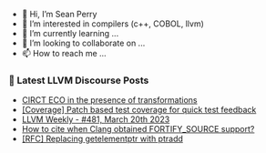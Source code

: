 - 👋 Hi, I’m Sean Perry
- 👀 I’m interested in compilers (c++, COBOL, llvm)
- 🌱 I’m currently learning ...
- 💞️ I’m looking to collaborate on ...
- 📫 How to reach me ...

<!---
s66perry/s66perry is a ✨ special ✨ repository because its `README.md` (this file) appears on your GitHub profile.
You can click the Preview link to take a look at your changes.
--->
### 📕 Latest LLVM Discourse Posts

<!-- DISCOURSE-LLVM:START -->
- [CIRCT ECO in the presence of transformations](https://discourse.llvm.org/t/circt-eco-in-the-presence-of-transformations/69322#post_2)
- [[Coverage] Patch based test coverage for quick test feedback](https://discourse.llvm.org/t/coverage-patch-based-test-coverage-for-quick-test-feedback/68628#post_2)
- [LLVM Weekly - #481, March 20th 2023](https://discourse.llvm.org/t/llvm-weekly-481-march-20th-2023/69372#post_1)
- [How to cite when Clang obtained FORTIFY_SOURCE support?](https://discourse.llvm.org/t/how-to-cite-when-clang-obtained-fortify-source-support/61044#post_5)
- [[RFC] Replacing getelementptr with ptradd](https://discourse.llvm.org/t/rfc-replacing-getelementptr-with-ptradd/68699#post_19)
<!-- DISCOURSE-LLVM:END -->

